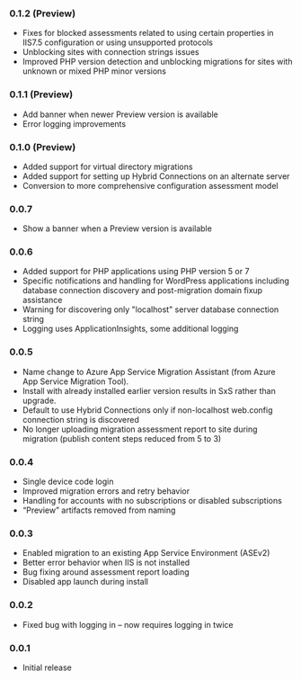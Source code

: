 ### 0.1.2 (Preview)
* Fixes for blocked assessments related to using certain properties in IIS7.5 configuration or using unsupported protocols
* Unblocking sites with connection strings issues
* Improved PHP version detection and unblocking migrations for sites with unknown or mixed PHP minor versions

### 0.1.1 (Preview)
* Add banner when newer Preview version is available
* Error logging improvements

### 0.1.0 (Preview)
* Added support for virtual directory migrations
* Added support for setting up Hybrid Connections on an alternate server
* Conversion to more comprehensive configuration assessment model

### 0.0.7
* Show a banner when a Preview version is available

### 0.0.6
* Added support for PHP applications using PHP version 5 or 7
* Specific notifications and handling for WordPress applications including database connection discovery and post-migration domain fixup assistance
* Warning for discovering only "localhost" server database connection string
* Logging uses ApplicationInsights, some additional logging

### 0.0.5
* Name change to Azure App Service Migration Assistant (from Azure App Service Migration Tool). 
* Install with already installed earlier version results in SxS rather than upgrade.
* Default to use Hybrid Connections only if non-localhost web.config connection string is discovered
* No longer uploading migration assessment report to site during migration (publish content steps reduced from 5 to 3)
 
### 0.0.4
* Single device code login
* Improved migration errors and retry behavior
* Handling for accounts with no subscriptions or disabled subscriptions
* “Preview” artifacts removed from naming
 
### 0.0.3 
* Enabled migration to an existing App Service Environment (ASEv2)
* Better error behavior when IIS is not installed
* Bug fixing around assessment report loading
* Disabled app launch during install
 
### 0.0.2
* Fixed bug with logging in – now requires logging in twice
 
### 0.0.1
* Initial release
